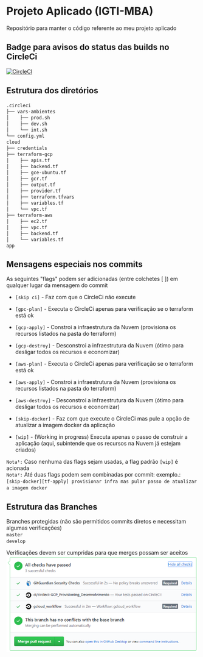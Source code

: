 # Projeto Aplicado (IGTI-MBA)

Repositório para manter o código referente ao meu projeto aplicado

## Badge para avisos do status das builds no CircleCi

[![CircleCI](https://circleci.com/gh/dodopontocom/projeto-aplicado/tree/develop.svg?style=svg)](https://circleci.com/gh/dodopontocom/projeto-aplicado/tree/develop)

## Estrutura dos diretórios

```
.circleci
├── vars-ambientes
│    ├── prod.sh
│    ├── dev.sh
│    └── int.sh
└── config.yml
cloud
├── credentials
├── terraform-gcp
│    ├── apis.tf
│    ├── backend.tf
│    ├── gce-ubuntu.tf
│    ├── gcr.tf
│    ├── output.tf
│    ├── provider.tf
│    ├── terraform.tfvars
│    ├── variables.tf
│    └── vpc.tf
├── terraform-aws
│    ├── ec2.tf
│    ├── vpc.tf
│    ├── backend.tf
│    └── variables.tf
app
```

## Mensagens especiais nos commits

As seguintes "flags" podem ser adicionadas (entre colchetes [ ]) em qualquer lugar da mensagem do commit  
- `[skip ci]` - Faz com que o CircleCi não execute  
- `[gpc-plan]` - Executa o CircleCi apenas para verificação se o terraform está ok  
- `[gcp-apply]` - Constroi a infraestrutura da Nuvem (provisiona os recursos listados na pasta do terraform)  
- `[gcp-destroy]` - Desconstroi a infraestrutura da Nuvem (ótimo para desligar todos os recursos e economizar) 
- `[aws-plan]` - Executa o CircleCi apenas para verificação se o terraform está ok  
- `[aws-apply]` - Constroi a infraestrutura da Nuvem (provisiona os recursos listados na pasta do terraform)  
- `[aws-destroy]` - Desconstroi a infraestrutura da Nuvem (ótimo para desligar todos os recursos e economizar)  

- `[skip-docker]` - Faz com que execute o CircleCi mas pule a opção de atualizar a imagem docker da aplicação  
- `[wip]` - (Working in progress) Executa apenas o passo de construir a aplicação (aqui, subintende que os recursos na Nuvem já estejam criados)

`Nota¹:` Caso nenhuma das flags sejam usadas, a flag padrão `[wip]` é acionada  
`Nota²:` Até duas flags podem sem combinadas por commit: exemplo.: `[skip-docker][tf-apply] provisionar infra mas pular passo de atualizar a imagem docker`  

## Estrutura das Branches

Branches protegidas (não são permitidos commits diretos e necessitam algumas verificações)  
`master`  
`develop`

Verificações devem ser cumpridas para que merges possam ser aceitos  
![verificações](./docs/imgs/verificacoes.png)
